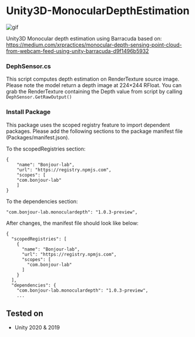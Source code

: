 # Unity3D-MonocularDepthEstimation
![gif](https://i.imgur.com/T04Wrng.gif)

Unity3D Monocular depth estimation using Barracuda
based on: https://medium.com/xrpractices/monocular-depth-sensing-point-cloud-from-webcam-feed-using-unity-barracuda-d9f1496b5932

### DephSensor.cs
This script computes depth estimation on RenderTexture source image.
Please note the model return a depth image at 224×244 RFloat.
You can grab the RenderTexture containing the Depth value from script by calling ```DephSensor.GetRawOutput()```

### Install Package
This package uses the scoped registry feature to import dependent packages.
Please add the following sections to the package manifest file (Packages/manifest.json).

To the scopedRegistries section:
```
{
    "name": "Bonjour-lab",
    "url": "https://registry.npmjs.com",
    "scopes": [
    "com.bonjour-lab"
    ]
}
```

To the dependencies section:

```
"com.bonjour-lab.monoculardepth": "1.0.3-preview",
```

After changes, the manifest file should look like below:
```
{
  "scopedRegistries": [
    {
      "name": "Bonjour-lab",
      "url": "https://registry.npmjs.com",
      "scopes": [
        "com.bonjour-lab"
      ]
    }
  ],
  "dependencies": {
    "com.bonjour-lab.monoculardepth": "1.0.3-preview",
    ...
```


Tested on
-------
* Unity 2020 & 2019

